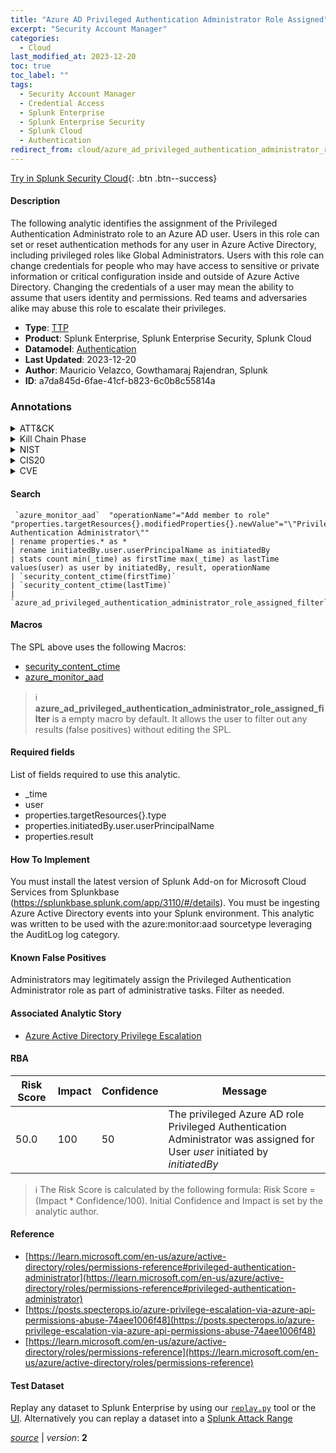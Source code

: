 ```yaml
---
title: "Azure AD Privileged Authentication Administrator Role Assigned"
excerpt: "Security Account Manager"
categories:
  - Cloud
last_modified_at: 2023-12-20
toc: true
toc_label: ""
tags:
  - Security Account Manager
  - Credential Access
  - Splunk Enterprise
  - Splunk Enterprise Security
  - Splunk Cloud
  - Authentication
redirect_from: cloud/azure_ad_privileged_authentication_administrator_role_assigned/
---
```




[Try in Splunk Security Cloud](https://www.splunk.com/en_us/cyber-security.html){: .btn .btn--success}

#### Description

The following analytic identifies the assignment of the Privileged Authentication Administrato role to an Azure AD user. Users in this role can set or reset authentication methods for any user in Azure Active Directory, including privileged roles like Global Administrators. Users with this role can change credentials for people who may have access to sensitive or private information or critical configuration inside and outside of Azure Active Directory. Changing the credentials of a user may mean the ability to assume that users identity and permissions. Red teams and adversaries alike may abuse this role to escalate their privileges.

- **Type**: [TTP](https://github.com/splunk/security_content/wiki/Detection-Analytic-Types)
- **Product**: Splunk Enterprise, Splunk Enterprise Security, Splunk Cloud
- **Datamodel**: [Authentication](https://docs.splunk.com/Documentation/CIM/latest/User/Authentication)
- **Last Updated**: 2023-12-20
- **Author**: Mauricio Velazco, Gowthamaraj Rajendran, Splunk
- **ID**: a7da845d-6fae-41cf-b823-6c0b8c55814a

### Annotations
<details>
  <summary>ATT&CK</summary>

<div markdown="1">

#### [ATT&CK](https://attack.mitre.org/)

| ID          | Technique   | Tactic         |
| ----------- | ----------- |--------------- |
| [T1003.002](https://attack.mitre.org/techniques/T1003/002/) | Security Account Manager | Credential Access |

</div>
</details>


<details>
  <summary>Kill Chain Phase</summary>

<div markdown="1">

* Exploitation


</div>
</details>


<details>
  <summary>NIST</summary>

<div markdown="1">

* DE.CM



</div>
</details>

<details>
  <summary>CIS20</summary>

<div markdown="1">

* CIS 10



</div>
</details>

<details>
  <summary>CVE</summary>

<div markdown="1">


</div>
</details>


#### Search

```
 `azure_monitor_aad`  "operationName"="Add member to role"  "properties.targetResources{}.modifiedProperties{}.newValue"="\"Privileged Authentication Administrator\"" 
| rename properties.* as * 
| rename initiatedBy.user.userPrincipalName as initiatedBy 
| stats count min(_time) as firstTime max(_time) as lastTime values(user) as user by initiatedBy, result, operationName 
| `security_content_ctime(firstTime)` 
| `security_content_ctime(lastTime)` 
| `azure_ad_privileged_authentication_administrator_role_assigned_filter`
```

#### Macros
The SPL above uses the following Macros:
* [security_content_ctime](https://github.com/splunk/security_content/blob/develop/macros/security_content_ctime.yml)
* [azure_monitor_aad](https://github.com/splunk/security_content/blob/develop/macros/azure_monitor_aad.yml)

> :information_source:
> **azure_ad_privileged_authentication_administrator_role_assigned_filter** is a empty macro by default. It allows the user to filter out any results (false positives) without editing the SPL.



#### Required fields
List of fields required to use this analytic.
* _time
* user
* properties.targetResources{}.type
* properties.initiatedBy.user.userPrincipalName
* properties.result



#### How To Implement
You must install the latest version of Splunk Add-on for Microsoft Cloud Services from Splunkbase (https://splunkbase.splunk.com/app/3110/#/details). You must be ingesting Azure Active Directory events into your Splunk environment. This analytic was written to be used with the azure:monitor:aad sourcetype leveraging the AuditLog log category.
#### Known False Positives
Administrators may legitimately assign the Privileged Authentication Administrator role as part of administrative tasks. Filter as needed.

#### Associated Analytic Story
* [Azure Active Directory Privilege Escalation](/stories/azure_active_directory_privilege_escalation)




#### RBA

| Risk Score  | Impact      | Confidence   | Message      |
| ----------- | ----------- |--------------|--------------|
| 50.0 | 100 | 50 | The privileged Azure AD role Privileged Authentication Administrator was assigned for User $user$ initiated by $initiatedBy$ |


> :information_source:
> The Risk Score is calculated by the following formula: Risk Score = (Impact * Confidence/100). Initial Confidence and Impact is set by the analytic author.


#### Reference

* [https://learn.microsoft.com/en-us/azure/active-directory/roles/permissions-reference#privileged-authentication-administrator](https://learn.microsoft.com/en-us/azure/active-directory/roles/permissions-reference#privileged-authentication-administrator)
* [https://posts.specterops.io/azure-privilege-escalation-via-azure-api-permissions-abuse-74aee1006f48](https://posts.specterops.io/azure-privilege-escalation-via-azure-api-permissions-abuse-74aee1006f48)
* [https://learn.microsoft.com/en-us/azure/active-directory/roles/permissions-reference](https://learn.microsoft.com/en-us/azure/active-directory/roles/permissions-reference)



#### Test Dataset
Replay any dataset to Splunk Enterprise by using our [`replay.py`](https://github.com/splunk/attack_data#using-replaypy) tool or the [UI](https://github.com/splunk/attack_data#using-ui).
Alternatively you can replay a dataset into a [Splunk Attack Range](https://github.com/splunk/attack_range#replay-dumps-into-attack-range-splunk-server)




[*source*](https://github.com/splunk/security_content/tree/develop/detections/cloud/azure_ad_privileged_authentication_administrator_role_assigned.yml) \| *version*: **2**